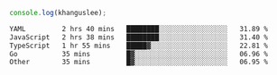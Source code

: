 ```js
console.log(khanguslee);
```

<!--START_SECTION:waka-->

```txt
YAML         2 hrs 40 mins   ████████░░░░░░░░░░░░░░░░░   31.89 %
JavaScript   2 hrs 38 mins   ████████░░░░░░░░░░░░░░░░░   31.40 %
TypeScript   1 hr 55 mins    █████▓░░░░░░░░░░░░░░░░░░░   22.81 %
Go           35 mins         █▓░░░░░░░░░░░░░░░░░░░░░░░   06.96 %
Other        35 mins         █▓░░░░░░░░░░░░░░░░░░░░░░░   06.95 %
```

<!--END_SECTION:waka-->

<!--
**khanguslee/khanguslee** is a ✨ _special_ ✨ repository because its `README.md` (this file) appears on your GitHub profile.

Here are some ideas to get you started:

- 🔭 I’m currently working on ...
- 🌱 I’m currently learning ...
- 👯 I’m looking to collaborate on ...
- 🤔 I’m looking for help with ...
- 💬 Ask me about ...
- 📫 How to reach me: ...
- 😄 Pronouns: ...
- ⚡ Fun fact: ...
-->
